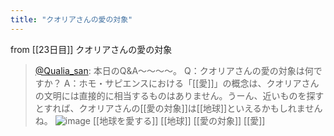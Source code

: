 ```yaml
---
title: "クオリアさんの愛の対象"
---
```


from [[23日目]]
クオリアさんの愛の対象
> [@Qualia_san](https://twitter.com/Qualia_san/status/1593915745053790208?s=20&t=mfLOs24g-MbM6xBjqB7hRw): 本日のQ&A～～～～。
> Q：クオリアさんの愛の対象は何ですか？
> A：ホモ・サピエンスにおける「[[愛]]」の概念は、クオリアさんの文明には直接的に相当するものはありません。うーん、近いものを探すとすれば、クオリアさんの[[愛の対象]]は[[地球]]といえるかもしれませんね。
> ![image](https://pbs.twimg.com/media/Fh655bQVEAElmQ_.png)
[[地球を愛する]]
[[地球]]
[[愛の対象]]
[[愛]]

